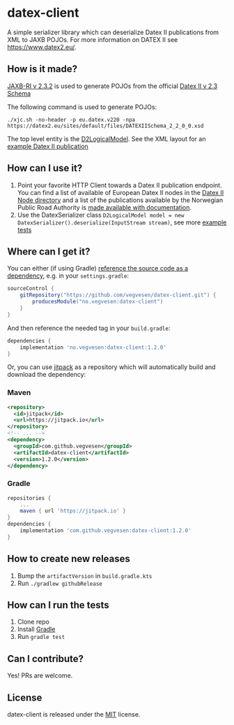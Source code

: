 # datex-client

A simple serializer library which can deserialize Datex II publications from XML to JAXB POJOs.
For more information on DATEX II see https://www.datex2.eu/.

## How is it made?

[JAXB-RI v 2.3.2](https://github.com/eclipse-ee4j/jaxb-ri) is used to generate POJOs from the official [Datex II v 2.3 Schema](https://datex2.eu/schema/2/2_0/)

The following command is used to generate POJOs:

```
./xjc.sh -no-header -p eu.datex.v220 -npa https://datex2.eu/sites/default/files/DATEXIISchema_2_2_0_0.xsd
```

The top level entity is the [D2LogicalModel](https://github.com/vegvesen/datex-client/blob/master/src/main/java/eu/datex/v220/D2LogicalModel.java). See the XML layout for an [example Datex II publication](https://github.com/vegvesen/datex-client/blob/master/src/test/resources/no/vegvesen/saga/datex/client/datex-elements.xml)

## How can I use it?

1. Point your favorite HTTP Client towards a Datex II publication endpoint. You can find a list of available of European Datex II nodes in the [Datex II Node directory](https://datex2.eu/implementations/nodes_directory) and a list of the publications available by the Norwegian Public Road Authority is [made available with documentation](https://www.vegvesen.no/en/the-npra/about-us/open-data/datex2/publications).
2. Use the DatexSerializer class `D2LogicalModel model = new DatexSerializer().deserialize(InputStream stream)`, see more [example tests](https://github.com/vegvesen/datex-client/blob/master/src/test/java/no/vegvesen/saga/datex/DatexSerializerTests.java)

## Where can I get it?

You can either (if using Gradle) [reference the source code as a dependency](https://blog.gradle.org/introducing-source-dependencies), e.g. in your `settings.gradle`:

```groovy
sourceControl {
    gitRepository("https://github.com/vegvesen/datex-client.git") {
        producesModule("no.vegvesen:datex-client")
    }
}
```

And then reference the needed tag in your `build.gradle`:

```groovy
dependencies {
    implementation 'no.vegvesen:datex-client:1.2.0'
}
```

Or, you can use [jitpack](https://jitpack.io) as a repository which will automatically build and download the dependency:

### Maven

```xml
<repository>
  <id>jitpack</id>
  <url>https://jitpack.io</url>
</repository>
<!-- ... -->
<dependency>
  <groupId>com.github.vegvesen</groupId>
  <artifactId>datex-client</artifactId>
  <version>1.2.0</version>
</dependency>
```

### Gradle

```groovy
repositories {
    ...
    maven { url 'https://jitpack.io' }
}
dependencies {
    implementation 'com.github.vegvesen:datex-client:1.2.0'
}
```

## How to create new releases

1. Bump the `artifactVersion` in `build.gradle.kts`
1. Run `./gradlew githubRelease`

## How can I run the tests

1. Clone repo
2. Install [Gradle](https://gradle.org/)
3. Run `gradle test`

## Can I contribute?

Yes! PRs are welcome.

## License

datex-client is released under the [MIT](https://opensource.org/licenses/MIT) license.
